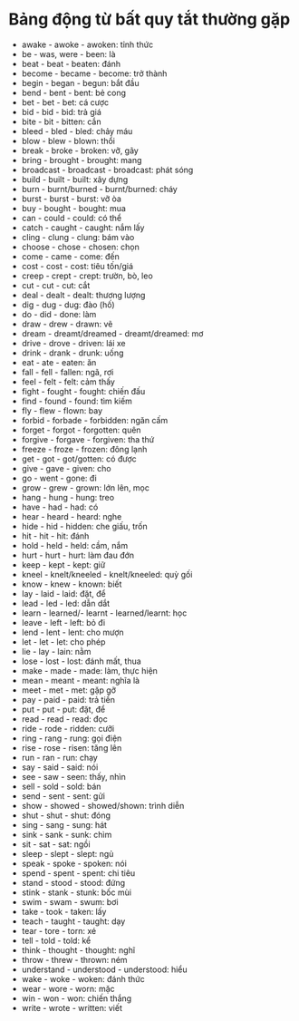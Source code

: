 # Bảng động từ bất quy tắt thường gặp

- awake - awoke - awoken: tỉnh thức
- be - was, were - been: là
- beat - beat - beaten: đánh
- become - became - become: trở thành
- begin - began - begun: bắt đầu
- bend - bent - bent: bẻ cong
- bet - bet - bet: cá cược
- bid - bid - bid: trả giá
- bite - bit - bitten: cắn
- bleed - bled - bled: chảy máu
- blow - blew - blown: thổi
- break - broke - broken: vỡ, gãy
- bring - brought - brought: mang
- broadcast - broadcast - broadcast: phát sóng
- build - built - built: xây dựng
- burn - burnt/burned - burnt/burned: cháy
- burst - burst - burst: vỡ òa
- buy - bought - bought: mua
- can - could - could: có thể
- catch - caught - caught: nắm lấy
- cling - clung - clung: bám vào
- choose - chose - chosen: chọn
- come - came - come: đến
- cost - cost - cost: tiêu tốn/giá
- creep - crept - crept: trườn, bò, leo
- cut - cut - cut: cắt
- deal - dealt - dealt: thương lượng
- dig - dug - dug: đào (hố)
- do - did - done: làm
- draw - drew - drawn: vẽ
- dream - dreamt/dreamed - dreamt/dreamed: mơ
- drive - drove - driven: lái xe
- drink - drank - drunk: uống
- eat - ate - eaten: ăn
- fall - fell - fallen: ngã, rơi
- feel - felt - felt: cảm thấy
- fight - fought - fought: chiến đấu
- find - found - found: tìm kiếm
- fly - flew - flown: bay
- forbid - forbade - forbidden: ngăn cấm
- forget - forgot - forgotten: quên
- forgive - forgave - forgiven: tha thứ
- freeze - froze - frozen: đông lạnh
- get - got - got/gotten: có được
- give - gave - given: cho
- go - went - gone: đi
- grow - grew - grown: lớn lên, mọc
- hang - hung - hung: treo
- have - had - had: có
- hear - heard - heard: nghe
- hide - hid - hidden: che giấu, trốn
- hit - hit - hit: đánh
- hold - held - held: cầm, nắm
- hurt - hurt - hurt: làm đau đớn
- keep - kept - kept: giữ
- kneel - knelt/kneeled - knelt/kneeled: quỳ gối
- know - knew - known: biết
- lay - laid - laid: đặt, để
- lead - led - led: dẫn dắt
- learn - learned/- learnt - learned/learnt: học
- leave - left - left: bỏ đi
- lend - lent - lent: cho mượn
- let - let - let: cho phép
- lie - lay - lain: nằm
- lose - lost - lost: đánh mất, thua
- make - made - made: làm, thực hiện
- mean - meant - meant: nghĩa là
- meet - met - met: gặp gỡ
- pay - paid - paid: trả tiền
- put - put - put: đặt, để
- read - read - read: đọc
- ride - rode - ridden: cưỡi
- ring - rang - rung: gọi điện
- rise - rose - risen: tăng lên
- run - ran - run: chạy
- say - said - said: nói
- see - saw - seen: thấy, nhìn
- sell - sold - sold: bán
- send - sent - sent: gửi
- show - showed - showed/shown: trình diễn
- shut - shut - shut: đóng
- sing - sang - sung: hát
- sink - sank - sunk: chìm
- sit - sat - sat: ngồi
- sleep - slept - slept: ngủ
- speak - spoke - spoken: nói
- spend - spent - spent: chi tiêu
- stand - stood - stood: đứng
- stink - stank - stunk: bốc mùi
- swim - swam - swum: bơi
- take - took - taken: lấy
- teach - taught - taught: dạy
- tear - tore - torn: xé
- tell - told - told: kể
- think - thought - thought: nghĩ
- throw - threw - thrown: ném
- understand - understood - understood: hiểu
- wake - woke - woken: đánh thức
- wear - wore - worn: mặc
- win - won - won: chiến thắng
- write - wrote - written: viết
